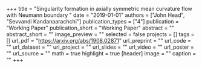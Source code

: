 +++
title = "Singularity formation in axially symmetric mean curvature flow with Neumann boundary "
date = "2019-01-01"
authors = ["John Head", "Sevvandi Kandanaarachchi"]
publication_types = ["4"]
publication = "Working Paper"
publication_short = "Working Paper"
abstract = ""
abstract_short = ""
image_preview = ""
selected = false
projects = []
tags = []
url_pdf = "https://arxiv.org/abs/1908.02871"
url_preprint = ""
url_code = ""
url_dataset = ""
url_project = ""
url_slides = ""
url_video = ""
url_poster = ""
url_source = ""
math = true
highlight = true
[header]
image = ""
caption = ""
+++